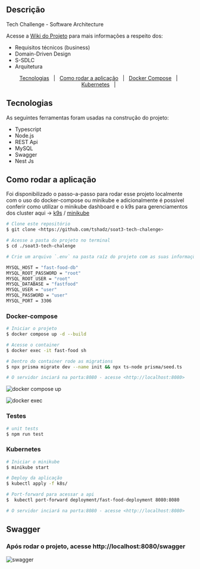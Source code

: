 ## Descrição

Tech Challenge - Software Architecture

Acesse a [Wiki do Projeto](https://github.com/tshadz/soat3-tech-chalenge/wiki) para mais informações a respeito dos:

* Requisitos técnicos (business)
* Domain-Driven Design
* S-SDLC
* Arquitetura

<p align="center">
  <a href="#tecnologias">Tecnologias</a> &#xa0; | &#xa0;
  <a href="#running">Como rodar a aplicação</a> &#xa0; | &#xa0;
  <a href="#docker-compose">Docker Compose</a> &#xa0; | &#xa0;
  <a href="#kubernetes">Kubernetes</a> &#xa0; | &#xa0;
</p>

<h2 id="tecnologias"> Tecnologias </h2>

As seguintes ferramentas foram usadas na construção do projeto:

* Typescript
* Node.js
* REST Api
* MySQL
* Swagger
* Nest Js


<h2 id="running"> Como rodar a aplicação </h2>

Foi disponibilizado o passo-a-passo para rodar esse projeto localmente com o uso do docker-compose ou minikube e adicionalmente é possível conferir como utilizar o minikube dashboard e o k9s para gerenciamentos dos cluster aqui -> [k9s](docs/k9s.md) / [minikube](docs/minikube.md)

```bash
# Clone este repositório
$ git clone <https://github.com/tshadz/soat3-tech-chalenge>

# Acesse a pasta do projeto no terminal
$ cd ./soat3-tech-chalenge

# Crie um arquivo `.env` na pasta raíz do projeto com as suas informações:

MYSQL_HOST = "fast-food-db"
MYSQL_ROOT_PASSWORD = "root"
MYSQL_ROOT_USER = "root"
MYSQL_DATABASE = "fastfood"
MYSQL_USER = "user"
MYSQL_PASSWORD = "user"
MYSQL_PORT = 3306
```
<h3 id="docker-compose"> Docker-compose </h3>

```bash
# Iniciar o projeto
$ docker compose up -d --build

# Acesse o container
$ docker exec -it fast-food sh

# Dentro do container rode as migrations
$ npx prisma migrate dev --name init && npx ts-node prisma/seed.ts

# O servidor inciará na porta:8080 - acesse <http://localhost:8080>
```
![docker compose up](https://github.com/tshadz/soat3-tech-chalenge/assets/80704054/7fa20867-2b2a-4bec-8ce2-02d886ce0897)

![docker exec](https://github.com/tshadz/soat3-tech-chalenge/assets/80704054/5ae747af-2371-439c-9bcf-1408cb2f9a6b)


### Testes

```bash
# unit tests
$ npm run test

```
<h3 id="kubernetes"> Kubernetes </h3>

```bash
# Iniciar o minikube
$ minikube start

# Deploy da aplicação
$ kubectl apply -f k8s/

# Port-forward para acessar a api
$  kubectl port-forward deployment/fast-food-deployment 8080:8080

# O servidor inciará na porta:8080 - acesse <http://localhost:8080>

```
## Swagger

### Após rodar o projeto, acesse http://localhost:8080/swagger
![swagger](https://github.com/tshadz/soat3-tech-chalenge/assets/80704054/f5ba4ca7-a7b4-4dc8-9d0c-3c3c2f7cd2c7)
